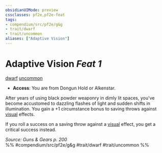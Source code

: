 ```yaml
---
obsidianUIMode: preview
cssclasses: pf2e,pf2e-feat
tags:
- compendium/src/pf2e/g&g
- trait/dwarf
- trait/uncommon
aliases: ["Adaptive Vision"]
---
```

# Adaptive Vision  *Feat 1*  
[dwarf](rules/traits/dwarf.md "Dwarf Ancestry & Heritage Trait")  [uncommon](rules/traits/uncommon.md "Uncommon Rarity Trait")  

- **Access**: You are from Dongun Hold or Alkenstar.

After years of using black powder weaponry in dimly lit spaces, you've become accustomed to dazzling flashes of light and sudden shifts in illumination. You gain a +1 circumstance bonus to saving throws against [visual](rules/traits/visual.md "Visual Effect Trait") effects.

If you roll a success on a saving throw against a [visual](rules/traits/visual.md "Visual Effect Trait") effect, you get a critical success instead.

*Source: Guns & Gears p. 200*  
%% #compendium/src/pf2e/g&g #trait/dwarf #trait/uncommon %%
